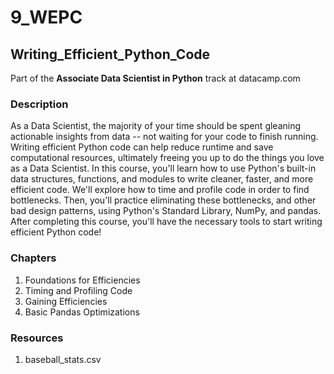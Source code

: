 # 9_WEPC
## Writing_Efficient_Python_Code
Part of the __Associate Data Scientist in Python__ track at datacamp.com
### Description
As a Data Scientist, the majority of your time should be spent gleaning actionable insights from data -- not waiting for your code to finish running. Writing efficient Python code can help reduce runtime and save computational resources, ultimately freeing you up to do the things you love as a Data Scientist. In this course, you'll learn how to use Python's built-in data structures, functions, and modules to write cleaner, faster, and more efficient code. We'll explore how to time and profile code in order to find bottlenecks. Then, you'll practice eliminating these bottlenecks, and other bad design patterns, using Python's Standard Library, NumPy, and pandas. After completing this course, you'll have the necessary tools to start writing efficient Python code!
### Chapters
1. Foundations for Efficiencies
2. Timing and Profiling Code
3. Gaining Efficiencies
4. Basic Pandas Optimizations
### Resources
1. baseball_stats.csv
